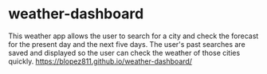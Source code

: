 # weather-dashboard
This weather app allows the user to search for a city and check the forecast for the present day and the next five days. The user's past searches are saved and displayed so the user can check the weather of those cities quickly.
https://blopez811.github.io/weather-dashboard/
